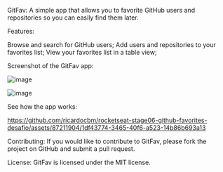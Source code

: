 GitFav: A simple app that allows you to favorite GitHub users and repositories so you can easily find them later.

Features:

 Browse and search for GitHub users;
 Add users and repositories to your favorites list;
 View your favorites list in a table view;

Screenshot of the GitFav app:

![image](https://github.com/ricardocbm/rocketseat-stage06-github-favorites-desafio/assets/87211904/e768dc2e-9339-493b-a0d0-4b78beaa6c2f)


![image](https://github.com/ricardocbm/rocketseat-stage06-github-favorites-desafio/assets/87211904/6729b5e0-f106-4f06-85fe-c176aa9b89b2)

See how the app works: 

https://github.com/ricardocbm/rocketseat-stage06-github-favorites-desafio/assets/87211904/1df43774-3465-40f6-a523-14b86b693a13


Contributing:
If you would like to contribute to GitFav, please fork the project on GitHub and submit a pull request.

License:
GitFav is licensed under the MIT license.
